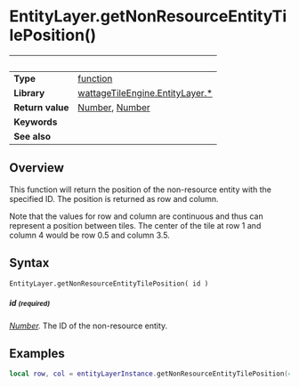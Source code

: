 # EntityLayer.getNonResourceEntityTilePosition()

|                      | &nbsp;
| -------------------- | ---------------------------------------------------------------
| __Type__             | [function](http://docs.coronalabs.com/api/type/Function.html)
| __Library__          | [wattageTileEngine.EntityLayer.*](type_entityLayer.markdown)
| __Return value__     | [Number](https://docs.coronalabs.com/api/type/Number.html), [Number](https://docs.coronalabs.com/api/type/Number.html)
| __Keywords__         |
| __See also__         |


## Overview

This function will return the position of the non-resource entity with the
specified ID.  The position is returned as row and column.

Note that the values for row and column are continuous and thus can
represent a position between tiles.  The center of the tile at
row 1 and column 4 would be row 0.5 and column 3.5.


## Syntax

	EntityLayer.getNonResourceEntityTilePosition( id )

##### id <small>(required)</small>
_[Number](https://docs.coronalabs.com/api/type/Number.html)._
The ID of the non-resource entity.

## Examples

``````lua
local row, col = entityLayerInstance.getNonResourceEntityTilePosition(42)
``````
